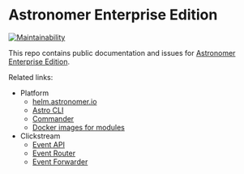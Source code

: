 # Astronomer Enterprise Edition

[![Maintainability](https://api.codeclimate.com/v1/badges/767db9044c166e3669cd/maintainability)](https://codeclimate.com/github/astronomerio/astronomer-ee/maintainability)

This repo contains public documentation and issues for
[Astronomer Enterprise Edition](https://enterprise.astronomer.io).

Related links:

* Platform
  * [helm.astronomer.io](https://github.com/astronomerio/helm.astronomer.io)
  * [Astro CLI](https://github.com/astronomerio/astro-cli)
  * [Commander](https://github.com/astronomerio/commander)
  * [Docker images for modules](https://github.com/astronomerio/astronomer)
* Clickstream
  * [Event API](https://github.com/astronomerio/event-api)
  * [Event Router](https://github.com/astronomerio/event-router)
  * [Event Forwarder](https://github.com/astronomerio/event-forwarder)
